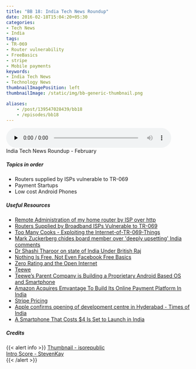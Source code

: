 ```yaml
---
title: "BB 18: India Tech News Roundup"
date: 2016-02-18T15:04:20+05:30
categories:
- Tech News
- India 
tags:
- TR-069
- Router vulnerability
- FreeBasics
- stripe
- Mobile payments
keywords:
- India Tech News
- Technology News
thumbnailImagePosition: left
thumbnailImage: /static/img/bb-generic-thumbnail.png

aliases:
    - /post/139547028439/bb18
    - /episodes/bb18
---
```

<audio controls="controls" controls style="width: 450px;" preload="none" id="audio_player"><source  src='https://bangalorebits.s3.amazonaws.com/2016/BB_EP18_2016-8.mp3' type="audio/mp3">  </audio>
<BR>
India Tech News Roundup - February
<!--more-->
##### Topics in order
- Routers supplied by ISPs vulnerable to TR-069
- Payment Startups
- Low cost Android Phones

##### Useful Resources
*   [Remote Administration of my home router by ISP over http](https://flic.kr/p/Ed3AXS)
*   [Routers Supplied by Broadband ISPs Vulnerable to TR-069](http://www.routercheck.com/2014/08/14/major-problems-tr-069/)
*   [Too Many Cooks - Exploiting the Internet-of-TR-069-Things](https://www.youtube.com/watch?v=gFP5YcvQsKM)
*   [Mark Zuckerberg chides board member over 'deeply upsetting' India comments](http://www.theguardian.com/technology/2016/feb/10/facebook-investor-marc-andreessen-apology-offensive-india-tweet-net-neutrality-free-basics)
*   [Dr Shashi Tharoor on state of India Under British Raj](https://www.youtube.com/watch?v=f7CW7S0zxv4)
*   [Nothing Is Free, Not Even Facebook Free Basics](http://om.co/2016/02/08/nothing-is-free-not-even-facebook-free-basics/)
*   [Zero Rating and the Open Internet](https://blog.lizardwrangler.com/2015/05/06/zero-rating-and-the-open-internet/)
*   [Teewe](http://teewe.in//)
*   [Teewe’s Parent Company is Building a Proprietary Android Based OS and Smartphone](http://techpp.com/2016/01/21/creo-android-smartphone/)
*   [Amazon Acquires Emvantage To Build Its Online Payment Platform In India](http://techcrunch.com/2016/02/16/amazon-acquires-emvantage-to-build-its-online-payment-platform-in-india/)
*   [Stripe Pricing](https://stripe.com/us/pricing)
*   [Apple confirms opening of development centre in Hyderabad - Times of India](http://timesofindia.indiatimes.com/tech/tech-news/Apple-confirms-opening-of-development-centre-in-Hyderabad/articleshow/51008769.cms)
*   [A Smartphone That Costs $4 Is Set to Launch in India](http://time.com/4226992/india-cheapest-smartphone-freedom-251/)


##### Credits

{{< alert info  >}}
  [Thumbnail - isorepublic](https://isorepublic.com) <BR>
  [Intro Score - StevenKay](https://plus.google.com/+StevenKay_Detachment)<BR>
{{< /alert >}}
